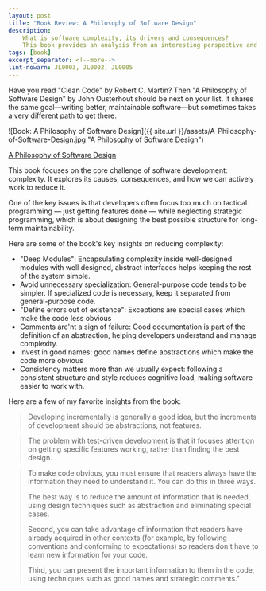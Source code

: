 ```yaml
---
layout: post
title: "Book Review: A Philosophy of Software Design"
description:
    What is software complexity, its drivers and consequences?
    This book provides an analysis from an interesting perspective and of course suggestions to reduce complexity.
tags: [book]
excerpt_separator: <!--more-->
lint-nowarn: JL0003, JL0002, JL0005
---
```


Have you read "Clean Code" by Robert C. Martin?
Then "A Philosophy of Software Design" by John Ousterhout should be next on your list.
It shares the same goal—writing better, maintainable software—but sometimes takes a very different path to get there.

![Book: A Philosophy of Software Design]({{ site.url }}/assets/A-Philosophy-of-Software-Design.jpg "A Philosophy of Software Design")

[A Philosophy of Software Design](https://www.amazon.com/Philosophy-Software-Design-2nd/dp/173210221X/ref=sr_1_1)

<!--more-->

This book focuses on the core challenge of software development: complexity.
It explores its causes, consequences, and how we can actively work to reduce it.

One of the key issues is that developers often focus too much on tactical programming — just getting features done —
while neglecting strategic programming, which is about designing the best possible structure for long-term maintainability.

Here are some of the book's key insights on reducing complexity:

- "Deep Modules": Encapsulating complexity inside well-designed modules with well designed, abstract interfaces helps keeping the rest of the system simple.
- Avoid unnecessary specialization: General-purpose code tends to be simpler. If specialized code is necessary,
  keep it separated from general-purpose code.
- "Define errors out of existence": Exceptions are special cases which make the code less obvious
- Comments are'nt a sign of failure: Good documentation is part of the definition of an abstraction,
  helping developers understand and manage complexity.
- Invest in good names: good names define abstractions which make the code more obvious
- Consistency matters more than we usually expect: following a consistent structure and style reduces cognitive load,
  making software easier to work with.

Here are a few of my favorite insights from the book:

> Developing incrementally is generally a good idea, but the increments of development should be abstractions, not features.

> The problem with test-driven development is that it focuses attention on getting specific features working, rather than finding the best design.

> To make code obvious, you must ensure that readers always have the information they need to understand it.
> You can do this in three ways.
> 
> The best way is to reduce the amount of information that is needed,
> using design techniques such as abstraction and eliminating special cases.
>
> Second, you can take advantage of information that readers have already acquired in other contexts
> (for example, by following conventions and conforming to expectations) so readers don't have to learn new information for your code.
>
> Third, you can present the important information to them in the code, 
> using techniques such as good names and strategic comments."

